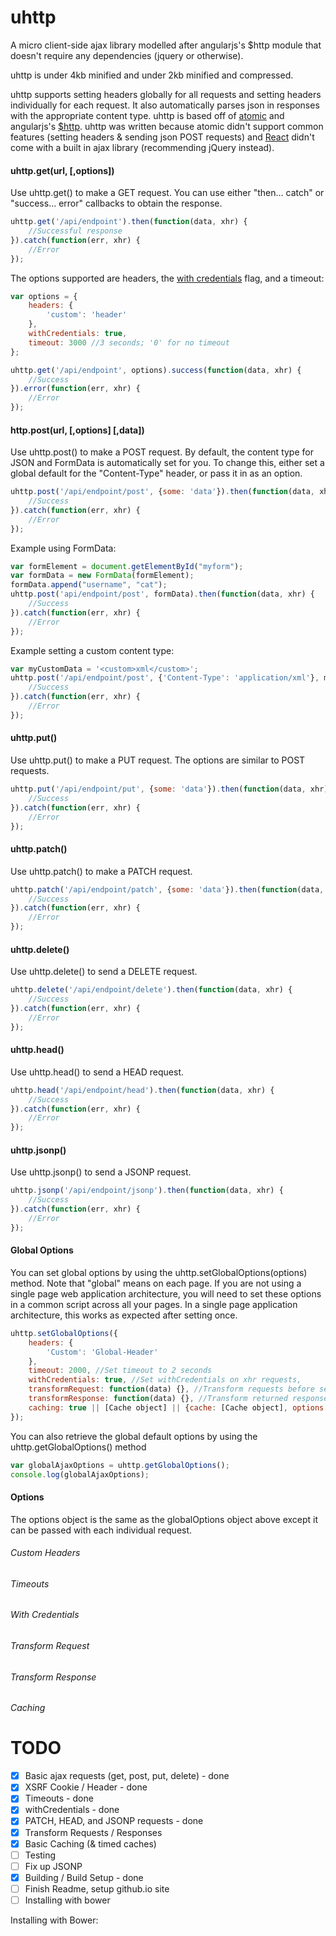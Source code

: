 # uhttp

A micro client-side ajax library modelled after angularjs's $http module that doesn't require any dependencies (jquery or otherwise). 

uhttp is under 4kb minified and under 2kb minified and compressed.

uhttp supports setting headers globally for all requests and setting headers individually for each request. It also automatically parses json in responses with the appropriate content type. uhttp is based off of [atomic](https://github.com/toddmotto/atomic) and angularjs's [$http](https://github.com/angular/angular.js/blob/v1.3.x/src/ng/http.js). uhttp was written because atomic didn't support common features (setting headers & sending json POST requests) and [React](https://facebook.github.io/react/index.html) didn't come with a built in ajax library (recommending jQuery instead).

#### uhttp.get(url, [,options])
Use uhttp.get() to make a GET request. You can use either "then... catch" or "success... error" callbacks to obtain the response.

```javascript
uhttp.get('/api/endpoint').then(function(data, xhr) {
    //Successful response
}).catch(function(err, xhr) {
    //Error
});

```

The options supported are headers, the [with credentials](https://developer.mozilla.org/en-US/docs/Web/HTTP/Access_control_CORS#Requests_with_credentials) flag, and a timeout:

```javascript
var options = {
    headers: {
        'custom': 'header'
    },
    withCredentials: true,
    timeout: 3000 //3 seconds; '0' for no timeout
};

uhttp.get('/api/endpoint', options).success(function(data, xhr) {
    //Success
}).error(function(err, xhr) {
    //Error
});

```

#### http.post(url, [,options] [,data])

Use uhttp.post() to make a POST request. By default, the content type for JSON and FormData is automatically set for you. To change this, either set a global default for the "Content-Type" header, or pass it in as an option.

```javascript
uhttp.post('/api/endpoint/post', {some: 'data'}).then(function(data, xhr) {
    //Success
}).catch(function(err, xhr) {
    //Error
});
```

Example using FormData:
```javascript
var formElement = document.getElementById("myform");
var formData = new FormData(formElement);
formData.append("username", "cat");
uhttp.post('api/endpoint/post', formData).then(function(data, xhr) {
    //Success
}).catch(function(err, xhr) {
    //Error
});
```

Example setting a custom content type:
```javascript
var myCustomData = '<custom>xml</custom>';
uhttp.post('/api/endpoint/post', {'Content-Type': 'application/xml'}, myCustomData).then(function(data, xhr) {
    //Success
}).catch(function(err, xhr) {
    //Error
});
```

#### uhttp.put()

Use uhttp.put() to make a PUT request. The options are similar to POST requests.

```javascript
uhttp.put('/api/endpoint/put', {some: 'data'}).then(function(data, xhr) {
    //Success
}).catch(function(err, xhr) {
    //Error
});
```

#### uhttp.patch()

Use uhttp.patch() to make a PATCH request.

```javascript
uhttp.patch('/api/endpoint/patch', {some: 'data'}).then(function(data, xhr) {
    //Success
}).catch(function(err, xhr) {
    //Error
});
```

#### uhttp.delete()

Use uhttp.delete() to send a DELETE request.

```javascript
uhttp.delete('/api/endpoint/delete').then(function(data, xhr) {
    //Success
}).catch(function(err, xhr) {
    //Error
});
```

#### uhttp.head()

Use uhttp.head() to send a HEAD request.

```javascript
uhttp.head('/api/endpoint/head').then(function(data, xhr) {
    //Success
}).catch(function(err, xhr) {
    //Error
});
```

#### uhttp.jsonp()

Use uhttp.jsonp() to send a JSONP request.

```javascript
uhttp.jsonp('/api/endpoint/jsonp').then(function(data, xhr) {
    //Success
}).catch(function(err, xhr) {
    //Error
});
```

#### Global Options

You can set global options by using the uhttp.setGlobalOptions(options) method. Note that "global" means on each page. If you are not using a single page web application architecture, you will need to set these options in a common script across all your pages. In a single page application architecture, this works as expected after setting once.

```javascript
uhttp.setGlobalOptions({
    headers: {
        'Custom': 'Global-Header'
    },
    timeout: 2000, //Set timeout to 2 seconds
    withCredentials: true, //Set withCredentials on xhr requests,
    transformRequest: function(data) {}, //Transform requests before sending
    transformResponse: function(data) {}, //Transform returned responses
    caching: true || [Cache object] || {cache: [Cache object], options: {timeout: 120000}} //Set whether to globally cache all requests (not recommended - use individual request options instead)
});
```

You can also retrieve the global default options by using the uhttp.getGlobalOptions() method

```javascript
var globalAjaxOptions = uhttp.getGlobalOptions();
console.log(globalAjaxOptions);
```

#### Options

The options object is the same as the globalOptions object above except it can be passed with each individual request.

###### Custom Headers

###### Timeouts

###### With Credentials

###### Transform Request

###### Transform Response

###### Caching


# TODO
- [x] Basic ajax requests (get, post, put, delete) - done
- [x] XSRF Cookie / Header - done
- [x] Timeouts - done
- [x] withCredentials - done
- [x] PATCH, HEAD, and JSONP requests - done
- [x] Transform Requests / Responses
- [x] Basic Caching (& timed caches)
- [ ] Testing
- [ ] Fix up JSONP
- [x] Building / Build Setup - done
- [ ] Finish Readme, setup github.io site
- [ ] Installing with bower

Installing with Bower:



